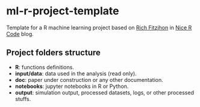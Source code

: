# ml-r-project-template
Template for a R machine learning project based on [Rich Fitzjhon](https://nicercode.github.io/about#Team) in [Nice R Code](https://nicercode.github.io/blog/2013-04-05-projects/) blog.

## Project folders structure
* **R**: functions definitions.
* **input/data**: data used in the analysis (read only).
* **doc**: paper under construction or any other documentation. 
* **notebooks**: jupyter notebooks in R or Python.
* **output**: simulation output, processed datasets, logs, or other processed stuffs.
